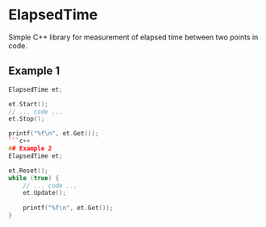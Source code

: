 # ElapsedTime
Simple C++ library for measurement of elapsed time between two points in code.

## Example 1
```c++
ElapsedTime et;

et.Start();
// ... code ...
et.Stop();

printf("%f\n", et.Get());
```c++
## Example 2
ElapsedTime et;

et.Reset();
while (true) {
    // ... code ...
    et.Update();
    
    printf("%f\n", et.Get());
}
```

